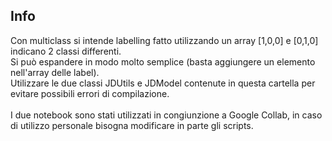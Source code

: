 ## Info
Con multiclass si intende labelling fatto utilizzando un array [1,0,0] e [0,1,0] indicano 2 classi differenti.<br/>
Si può espandere in modo molto semplice (basta aggiungere un elemento nell'array delle label).<br/>
Utilizzare le due classi JDUtils e JDModel contenute in questa cartella per evitare possibili errori di compilazione.<br/><br/>
I due notebook sono stati utilizzati in congiunzione a Google Collab, in caso di utilizzo personale bisogna modificare in parte gli scripts.
